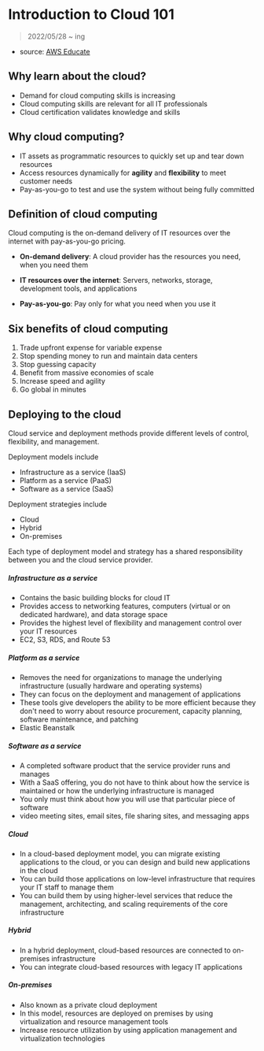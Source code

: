 # Introduction to Cloud 101

> 2022/05/28 ~ ing

- source: [AWS Educate](https://aws.amazon.com/education/awseducate/)



## Why learn about the cloud?

- Demand for cloud computing skills is increasing
- Cloud computing skills are relevant for all IT professionals
- Cloud certification validates knowledge and skills



## Why cloud computing?

- IT assets as programmatic resources to quickly set up and tear down resources
- Access resources dynamically for __agility__ and __flexibility__ to meet customer needs
- Pay-as-you-go to test and use the system without being fully committed



## Definition of cloud computing

Cloud computing is the on-demand delivery of IT resources over the internet with pay-as-you-go pricing.

- __On-demand delivery__: A cloud provider has the resources you need, when you need them

- __IT resources over the internet__: Servers, networks, storage, development tools, and applications

- __Pay-as-you-go__: Pay only for what you need when you use it



## Six benefits of cloud computing

1. Trade upfront expense for variable expense
2. Stop spending money to run and maintain data centers
3. Stop guessing capacity
4. Benefit from massive economies of scale
5. Increase speed and agility
6. Go global in minutes



## Deploying to the cloud

Cloud service and deployment methods provide different levels of control, flexibility, and management.

Deployment models include

- Infrastructure as a service (IaaS)
- Platform as a service (PaaS)
- Software as a service (SaaS)

Deployment strategies include

- Cloud
- Hybrid
- On-premises

Each type of deployment model and strategy has a shared responsibility between you and the cloud service provider.



##### Infrastructure as a service

- Contains the basic building blocks for cloud IT
- Provides access to networking features, computers (virtual or on dedicated hardware), and data storage space
- Provides the highest level of flexibility and management control over your IT resources
- EC2, S3, RDS, and Route 53



##### Platform as a service

- Removes the need for organizations to manage the underlying infrastructure (usually hardware and operating systems)
- They can focus on the deployment and management of applications
- These tools give developers the ability to be more efficient because they don't need to worry about resource procurement, capacity planning, software maintenance, and patching
- Elastic Beanstalk



##### Software as a service

- A completed software product that the service provider runs and manages
- With a SaaS offering, you do not have to think about how the service is maintained or how the underlying infrastructure is managed
- You only must think about how you will use that particular piece of software
- video meeting sites, email sites, file sharing sites, and messaging apps



##### Cloud

- In a cloud-based deployment model, you can migrate existing applications to the cloud, or you can design and build new applications in the cloud
- You can build those applications on low-level infrastructure that requires your IT staff to manage them
- You can build them by using higher-level services that reduce the management, architecting, and scaling requirements of the core infrastructure



##### Hybrid

- In a hybrid deployment, cloud-based resources are connected to on-premises infrastructure
- You can integrate cloud-based resources with legacy IT applications



##### On-premises

- Also known as a private cloud deployment
- In this model, resources are deployed on premises by using virtualization and resource management tools
- Increase resource utilization by using application management and virtualization technologies